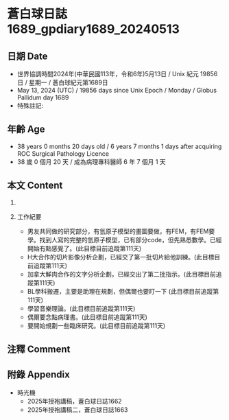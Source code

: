 [_metadata_:encoding]: - "utf-8"
[_metadata_:language]: - "zh-Hant-TW"
[_metadata_:fileformat]: - "markdown"
[_metadata_:MIME_type]: - "text/plain"
[_metadata_:markdown_version]: - "commonmark version 0.30"
[_metadata_:markdown_spec]: - "https://spec.commonmark.org/0.30/"

# 蒼白球日誌1689_gpdiary1689_20240513 #

## 日期 Date ##

* 世界協調時間2024年(中華民國113年，令和6年)5月13日 / Unix 紀元 19856 日 / 星期一 / 蒼白球紀元第1689日
* May 13, 2024 (UTC) / 19856 days since Unix Epoch / Monday / Globus Pallidum day 1689
* 特殊註記:

## 年齡 Age ##

* 38 years 0 months 20 days old / 6 years 7 months 1 days after acquiring ROC Surgical Pathology Licence
* 38 歲 0 個月 20 天 / 成為病理專科醫師 6 年 7 個月 1 天

## 本文 Content ##

1. 

2. 工作紀要

    - 男友共同做的研究部分，有氫原子模型的畫圖要做，有FEM，有FEM要學。找到人寫的完整的氫原子模型，已有部分code，但先熟悉數學。已經開始有點感覺了。(此目標目前追蹤第111天)
    - H大合作的切片影像分析企劃，已經交了第一批切片給他訓練。(此目標目前追蹤第111天)
    - 加拿大鮮肉合作的文字分析企劃，已經交出了第二批指示。(此目標目前追蹤第111天)
    - BL學科搬遷，主要是助理在規劃，但偶爾也要盯一下 (此目標目前追蹤第111天)
    - 學習音樂理論。(此目標目前追蹤第111天)
    - 偶爾要念點病理書。(此目標目前追蹤第111天)
    - 要開始規劃一些臨床研究。(此目標目前追蹤第111天)

## 注釋 Comment ##


## 附錄 Appendix ##

* 時光機
    - 2025年授袍講稿，蒼白球日誌1662
    - 2025年授袍講稿二，蒼白球日誌1663
